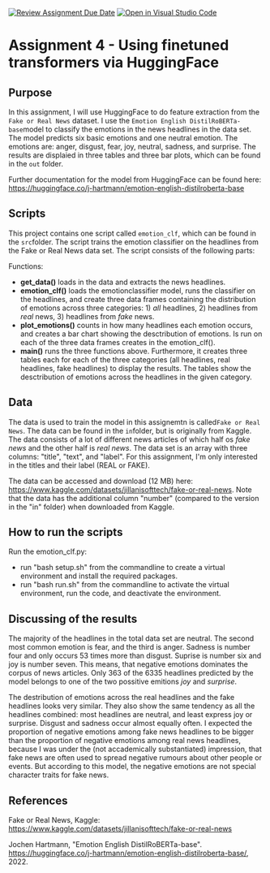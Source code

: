 [![Review Assignment Due Date](https://classroom.github.com/assets/deadline-readme-button-24ddc0f5d75046c5622901739e7c5dd533143b0c8e959d652212380cedb1ea36.svg)](https://classroom.github.com/a/BhnScEmU)
[![Open in Visual Studio Code](https://classroom.github.com/assets/open-in-vscode-718a45dd9cf7e7f842a935f5ebbe5719a5e09af4491e668f4dbf3b35d5cca122.svg)](https://classroom.github.com/online_ide?assignment_repo_id=10838296&assignment_repo_type=AssignmentRepo)
# Assignment 4 - Using finetuned transformers via HuggingFace

## Purpose
In this assignment, I will use HuggingFace to do feature extraction from the ```Fake or Real News``` dataset. I use the ```Emotion English DistilRoBERTa-base```model to classify the emotions in the news headlines in the data set. The model predicts six basic emotions and one neutral emotion. The emotions are: anger, disgust, fear, joy, neutral, sadness, and surprise. The results are displaied in three tables and three bar plots,  which can be found in the ```out``` folder.

Further documentation for the model from HuggingFace can be found here: https://huggingface.co/j-hartmann/emotion-english-distilroberta-base 

## Scripts
This project contains one script called ```emotion_clf```, which can be found in the ```src```folder. The script trains the emotion classifier on the headlines from the Fake or Real News data set. The script consists of the following parts:

Functions: 
- __get_data()__ loads in the data and extracts the news headlines. 
- __emotion_clf()__ loads the emotionclassifier model, runs the classifier on the headlines, and create three data frames containing the distribution of emotions across three categories: 1) _all_ headlines, 2) headlines from _real_ news, 3) headlines from _fake_ news.
- __plot_emotions()__ counts in how many headlines each emotion occurs, and creates a bar chart showing the desctribution of emotions. Is run on each of the three data frames creates in the emotion_clf(). 
- __main()__ runs the three functions above. Furthermore, it  creates three tables each for each of the three categories (all headlines, real headlines, fake headlines) to display the results. The tables show the desctribution of emotions across the headlines in the given category.


## Data
The data is used to train the model in this assignemtn is called```Fake or Real News```. The data can be found in the ```in```folder, but is originally from Kaggle. The data consists of a lot of different news articles of which half os _fake news_ and the other half is _real news_. The data set is an array with three columns: "title", "text", and "label". For this assignment, I'm only interested in the titles and their label (REAL or FAKE). 

The data can be accessed and download (12 MB) here: https://www.kaggle.com/datasets/jillanisofttech/fake-or-real-news. Note that the data has the additional column "number" (compared to the version in the "in" folder) when downloaded from Kaggle. 

## How to run the scripts
Run the emotion_clf.py:
- run "bash setup.sh" from the commandline to create a virtual environment and install the required packages.
- run "bash run.sh" from the commandline to activate the virtual environment, run the code, and deactivate the environment.

## Discussing of the results

The majority of the headlines in the total data set are neutral. The second most common emotion is fear, and the third is anger. Sadness is number four and only occurs 53 times more than disgust. Suprise is number six and joy is number seven. This means, that negative emotions dominates the corpus of news articles. Only 363 of the 6335 headlines predicted by the model belongs to one of the two possitive emitions _joy_ and _surprise_. 

The destribution of emotions across the real headlines and the fake headlines looks very similar. They also show the same tendency as all the headlines combined: most headlines are neutral, and least express joy or surprise. Disgust and sadness occur almost equally often. I expected the proportion of negative emotions among fake news headlines to be bigger than the proportion of negative emotions among real news headlines, because I was under the (not accademically substantiated) impression, that fake news are often used to spread negative rumours about other people or events. But according to this model, the negative emotions are not special character traits for fake news. 

## References
Fake or Real News, Kaggle: https://www.kaggle.com/datasets/jillanisofttech/fake-or-real-news 

Jochen Hartmann, "Emotion English DistilRoBERTa-base". https://huggingface.co/j-hartmann/emotion-english-distilroberta-base/, 2022.
